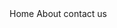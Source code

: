 <!DOCTYPE html>
<html lang="en">
<head>
    <meta charset="UTF-8">
    <meta name="viewport" content="width=device-width, initial-scale=1.0">
    <title>Document</title>
    <nav>
        <h >Home</h>
        <h>About</h>
        <h>contact us</h>
    </nav>
</head>

<body>
  
</body>
</html>
